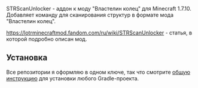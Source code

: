 STRScanUnlocker - аддон к моду "Властелин колец" для Minecraft 1.7.10. Добавляет команду для сканирования структур в формате мода "Властелин колец".

https://lotrminecraftmod.fandom.com/ru/wiki/STRScanUnlocker - статья, в которой подробно описан мод.

## Установка

Все репозитории я оформляю в одном ключе, так что смотрите [общую инструкцию](https://github.com/Hummel009/Legendary-Item) для установки любого Gradle-проекта.
